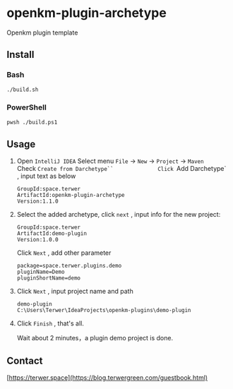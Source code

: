 # openkm-plugin-archetype

Openkm plugin template

## Install

### Bash

```bash
./build.sh
```

### PowerShell

```bash
pwsh ./build.ps1
```

## Usage

1.  Open `IntelliJ IDEA`
    Select menu `File` -> `New` -> `Project` -> `Maven`             
    Check `Create from Darchetype``             
    Click `Add Darchetype` , input text as below               

    ```
    GroupId:space.terwer         
    ArtifactId:openkm-plugin-archetype                   
    Version:1.1.0             
    ```

2.  Select the added archetype, click `next` , input info for the new project:
    
    ```
    GroupId:space.terwer                      
    ArtifactId:demo-plugin                                 
    Version:1.0.0           
    ```
    
    Click `Next` , add other parameter            

    ```
    package=space.terwer.plugins.demo
    pluginName=Demo
    pluginShortName=demo
    ```

3.  Click `Next` , input project name and path            
    
    ```
    demo-plugin      
    C:\Users\Terwer\IdeaProjects\openkm-plugins\demo-plugin
    ```

4.  Click `Finish` , that's all.

    Wait about 2 minutes，a plugin demo project is done.                 

## Contact

[https://terwer.space](https://blog.terwergreen.com/guestbook.html)